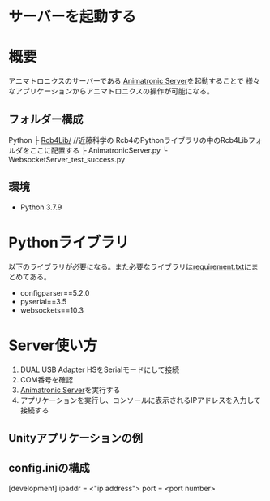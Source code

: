 # サーバーを起動する

# 概要
アニマトロニクスのサーバーである
[Animatronic Server](AnimatronicServer.py)を起動することで
様々なアプリケーションからアニマトロニクスの操作が可能になる。



## フォルダー構成
Python
├ [Rcb4Lib/](https://kondo-robot.com/faq/rcb-4-library-p100b) //近藤科学の   Rcb4のPythonライブラリの中のRcb4Libフォルダをここに配置する
├ AnimatronicServer.py
└ WebsocketServer_test_success.py

## 環境
* Python 3.7.9
  
# Pythonライブラリ
以下のライブラリが必要になる。また必要なライブラリは[requirement.txt](requirement.txt)にまとめてある。
* configparser==5.2.0
* pyserial==3.5
* websockets==10.3


# Server使い方

1. DUAL USB Adapter HSをSerialモードにして接続
2. COM番号を確認
3. [Animatronic Server](AnimatronicServer.py)を実行する
4. アプリケーションを実行し、コンソールに表示されるIPアドレスを入力して接続する

## Unityアプリケーションの例




## config.iniの構成
[development]
ipaddr = <"ip address">
port = \<port number>

